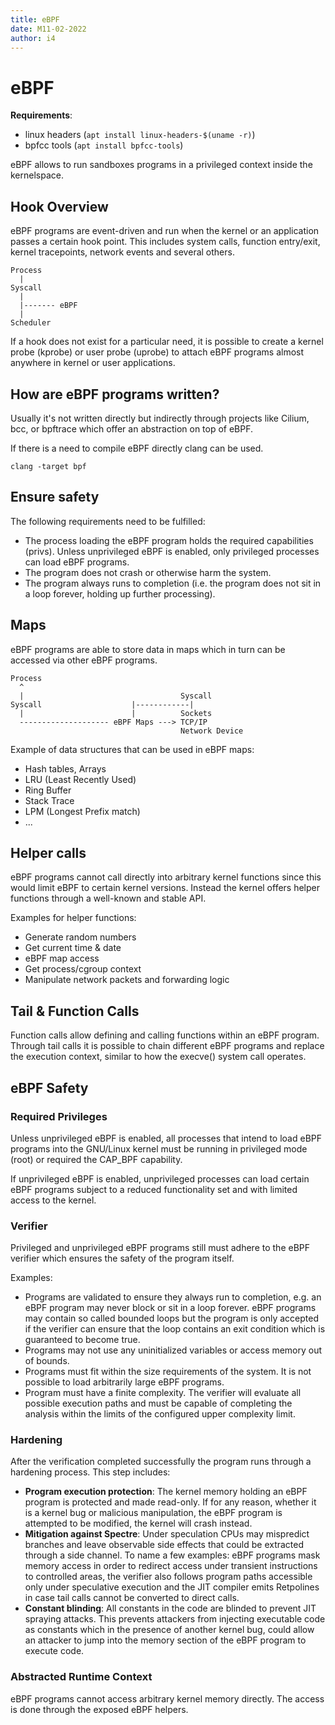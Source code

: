 ```yaml
---
title: eBPF
date: M11-02-2022
author: i4
---
```

# eBPF

**Requirements**:
* linux headers (``apt install linux-headers-$(uname -r)``)
* bpfcc tools (``apt install bpfcc-tools``)

eBPF allows to run sandboxes programs in a privileged context inside the kernelspace.

## Hook Overview
eBPF programs are event-driven and run when the kernel or an application passes a certain hook point.
This includes system calls, function entry/exit, kernel tracepoints, network events and several others.

```
Process
  |
Syscall
  |
  |------- eBPF
  |
Scheduler
```

If a hook does not exist for a particular need, it is possible to create a kernel probe (kprobe) or user probe (uprobe) to attach eBPF programs almost anywhere in kernel or user applications.

## How are eBPF programs written?
Usually it's not written directly but indirectly through projects like Cilium, bcc, or bpftrace which offer an abstraction on top of eBPF.

If there is a need to compile eBPF directly clang can be used.

```
clang -target bpf
```

## Ensure safety
The following requirements need to be fulfilled:

* The process loading the eBPF program holds the required capabilities (privs). Unless unprivileged eBPF is enabled, only privileged processes can load eBPF programs.
* The program does not crash or otherwise harm the system.
* The program always runs to completion (i.e. the program does not sit in a loop forever, holding up further processing).

## Maps
eBPF programs are able to store data in maps which in turn can be accessed via other eBPF programs.

```
Process
  ^
  |                                   Syscall
Syscall                    |------------|
  |                        |          Sockets
  -------------------- eBPF Maps ---> TCP/IP
                                      Network Device
```

Example of data structures that can be used in eBPF maps:
* Hash tables, Arrays
* LRU (Least Recently Used)
* Ring Buffer
* Stack Trace
* LPM (Longest Prefix match)
* ...

## Helper calls
eBPF programs cannot call directly into arbitrary kernel functions since this would limit eBPF to certain kernel versions. Instead the kernel offers helper functions through a well-known and stable API.

Examples for helper functions:
* Generate random numbers
* Get current time & date
* eBPF map access
* Get process/cgroup context
* Manipulate network packets and forwarding logic

## Tail & Function Calls
Function calls allow defining and calling functions within an eBPF program.
Through tail calls it is possible to chain different eBPF programs and replace the execution context, similar to how the execve() system call operates.


## eBPF Safety

### Required Privileges
Unless unprivileged eBPF is enabled, all processes that intend to load eBPF programs into the GNU/Linux kernel must be running in privileged mode (root) or required the CAP_BPF capability. 

If unprivileged eBPF is enabled, unprivileged processes can load certain eBPF programs subject to a reduced functionality set and with limited access to the kernel.

### Verifier

Privileged and unprivileged eBPF programs still must adhere to the eBPF verifier which ensures the safety of the program itself.

Examples:
* Programs are validated to ensure they always run to completion, e.g. an eBPF program may never block or sit in a loop forever. eBPF programs may contain so called bounded loops but the program is only accepted if the verifier can ensure that the loop contains an exit condition which is guaranteed to become true.
* Programs may not use any uninitialized variables or access memory out of bounds.
* Programs must fit within the size requirements of the system. It is not possible to load arbitrarily large eBPF programs.
* Program must have a finite complexity. The verifier will evaluate all possible execution paths and must be capable of completing the analysis within the limits of the configured upper complexity limit.

### Hardening
After the verification completed successfully the program runs through a hardening process. This step includes:

* **Program execution protection**: The kernel memory holding an eBPF program is protected and made read-only. If for any reason, whether it is a kernel bug or malicious manipulation, the eBPF program is attempted to be modified, the kernel will crash instead.
* **Mitigation against Spectre**: Under speculation CPUs may mispredict branches and leave observable side effects that could be extracted through a side channel. To name a few examples: eBPF programs mask memory access in order to redirect access under transient instructions to controlled areas, the verifier also follows program paths accessible only under speculative execution and the JIT compiler emits Retpolines in case tail calls cannot be converted to direct calls.
* **Constant blinding**: All constants in the code are blinded to prevent JIT spraying attacks. This prevents attackers from injecting executable code as constants which in the presence of another kernel bug, could allow an attacker to jump into the memory section of the eBPF program to execute code.

### Abstracted Runtime Context
eBPF programs cannot access arbitrary kernel memory directly. The access is done through the exposed eBPF helpers.

